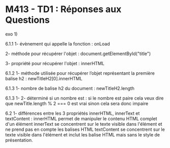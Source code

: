 # M413 - TD1 : Réponses aux Questions

exo 1)

6.1.1
1- évènement qui appelle la fonction : onLoad

2- méthode pour récupérer l'objet : document.getElementById("title")

3- propriété pour récupérer l'objet : innerHTML

6.1.2
1- méthode utilisée pour récupérer l’objet représentant la première
balise h2 : newTitleH2[0].innerHTML

6.1.3
1- nombre de balise h2 du document : newTitleH2.length

6.1.3
1-
2- déterminé si un nombre est : si le nombre est paire cela veux dire que newTitle.length % 2 === 0 est vrai sinon cela sera donc impaire

6.2
1- différences entre les 3 propriétés innerHTML, innerText et textContent :
innerHTML permet de manipuler le contenu HTML complet d'un élément
innerText se concentrent sur le texte visible dans l'élément et ne prend pas en compte les balises HTML
textContent se concentrent sur le texte visible dans l'élément et inclut les balise HTML mais sans le style de présentation.
